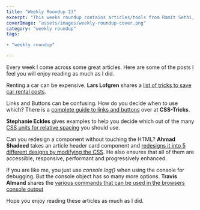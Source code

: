 ```yaml
---
title: "Weekly Roundup 23"
excerpt: "This weeks roundup contains articles/tools from Ramit Sethi, CSS-Tricks, Stephanie Eckles, Ahmad Shadeed and Travis Almand"
coverImage: "assets/images/weekly-roundup-cover.png"
category: "weekly roundup"
tags:

- "weekly roundup"

---
```


Every week I come across some great articles. Here are some of the posts I feel you will enjoy reading as much as I did.

Renting a car can be expensive. **Lars Lofgren** shares a [list of tricks to save car rental costs](https://www.iwillteachyoutoberich.com/blog/how-to-find-cheap-car-rental/).

Links and Buttons can be confusing. How do you decide when to use which? There is a [complete guide to links and buttons](https://css-tricks.com/a-complete-guide-to-links-and-buttons/) over at **CSS-Tricks**.

**Stephanie Eckles** gives examples to help you decide which out of the many [CSS units for relative spacing](https://dev.to/5t3ph/guide-to-css-units-for-relational-spacing-1mj5) you should use.

Can you redesign a component without touching the HTML? **Ahmad Shadeed** takes an article header card component and [redesigns it into 5 different designs by modifying the CSS](https://ishadeed.com/article/same-html-different-css/). He also ensures that all of them are accessible, responsive, performant and progressively enhanced.

If you are like me, you just use _console.log()_ when using the console for debugging. But the console object has so many more options. **Travis Almand** shares the [various commands that can be used in the browsers console output](https://css-tricks.com/a-guide-to-console-commands/)

Hope you enjoy reading these articles as much as I did.
